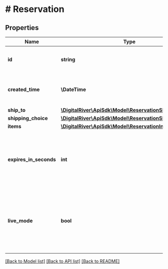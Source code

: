 # # Reservation

## Properties

Name | Type | Description | Notes
------------ | ------------- | ------------- | -------------
**id** | **string** | The unique identifier of the reservation. | [optional]
**created_time** | **\DateTime** | The time when the reservation was created. | [optional] [readonly]
**ship_to** | [**\DigitalRiver\ApiSdk\Model\ReservationShipping**](ReservationShipping.md) |  | [optional]
**shipping_choice** | [**\DigitalRiver\ApiSdk\Model\ReservationShippingChoice**](ReservationShippingChoice.md) |  | [optional]
**items** | [**\DigitalRiver\ApiSdk\Model\ReservationInventoryItem[]**](ReservationInventoryItem.md) |  | [optional]
**expires_in_seconds** | **int** | A positive integer that specifies the number of seconds before the reservation expires and is deleted. | [optional]
**live_mode** | **bool** | Has the value true if the object exists in live mode or the value false if the object exists in test mode. | [optional]

[[Back to Model list]](../../README.md#models) [[Back to API list]](../../README.md#endpoints) [[Back to README]](../../README.md)
